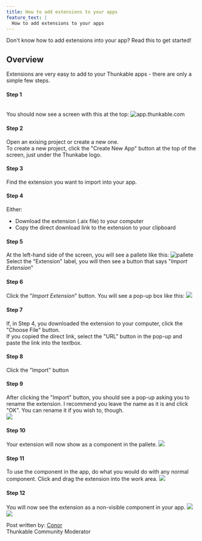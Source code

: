 ```yaml
---
title: How to add extensions to your apps
feature_text: |
  How to add extensions to your apps
---
```


Don't know how to add extensions into your app? Read this to get started!

<!-- more -->

## Overview

Extensions are very easy to add to your Thunkable apps - there are only a simple few steps.

#### Step 1
<br>
You should now see a screen with this at the top:
<img src="http://domhnallohanlon.com/thunkable_extensions/assets/post_assets/how_to_add_extensions/Step2.png" alt="app.thunkable.com">

#### Step 2
Open an exising project or create a new one.
<br>
To create a new project, click the "Create New App" button at the top of the screen, just under the Thunkabe logo.

#### Step 3
Find the extension you want to import into your app.

#### Step 4
Either:
<ul>
<li>Download the extension (.aix file) to your computer</li>
<li>Copy the direct download link to the extension to your clipboard</li>
</ul>

#### Step 5
At the left-hand side of the screen, you will see a pallete like this:
<img src="http://domhnallohanlon.com/thunkable_extensions/assets/post_assets/how_to_add_extensions/Step5.png" alt="pallete">
<br>
Select the "Extension" label, you will then see a button that says "<i>Import Extension</i>"

#### Step 6
Click the "<i>Import Extension</i>" button. You will see a pop-up box like this:
<img src="http://domhnallohanlon.com/thunkable_extensions/assets/post_assets/how_to_add_extensions/Step5.png">

#### Step 7
If, in Step 4, you downloaded the extension to your computer, click the "Choose File" button.
<br>
If you copied the direct link, select the "URL" button in the pop-up and paste the link into the textbox.

#### Step 8
Click the "Import" button

#### Step 9
After clicking the "Import" button, you should see a pop-up asking you to rename the extension.
I recommend you leave the name as it is and click "OK". You can rename it if you wish to, though.
<br>
<img src="http://domhnallohanlon.com/thunkable_extensions/assets/post_assets/how_to_add_extensions/Step9.png">

#### Step 10
Your extension will now show as a component in the pallete.
<img src="http://domhnallohanlon.com/thunkable_extensions/assets/post_assets/how_to_add_extensions/Step10.png">

#### Step 11
To use the component in the app, do what you would do with any normal component. Click and drag the extension into the work area.
<img src="http://domhnallohanlon.com/thunkable_extensions/assets/post_assets/how_to_add_extensions/Step11.png">

#### Step 12
You will now see the extension as a non-visible component in your app.
<img src="http://domhnallohanlon.com/thunkable_extensions/assets/post_assets/how_to_add_extensions/Step12a.png">
<img src="http://domhnallohanlon.com/thunkable_extensions/assets/post_assets/how_to_add_extensions/Step12b.png">

Post written by:
<a href="http://community.thunkable.com/users/conor/">Conor</a>
<br>Thunkable Community Moderator